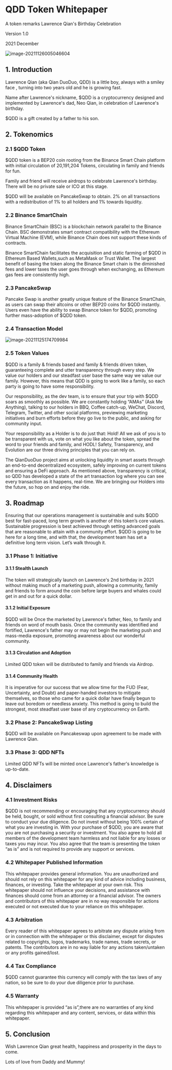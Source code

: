 # **QDD Token Whitepaper**

A token remarks Lawrence Qian's Birthday Celebration

Version 1.0

2021 December

![image-20211126005046604](C:\Users\Neo\AppData\Roaming\Typora\typora-user-images\image-20211126005046604.png)

## 1. Introduction

Lawrence Qian (aka Qian DuoDuo, QDD) is a little boy, always with a smiley face , turning into two years old and he is growing fast. 

Name after Lawrence's nickname, $QDD is a cryptocurrency designed and implemented by Lawrence's dad, Neo Qian, in celebration of Lawrence's birthday. 

$QDD is a gift created by a father to his son.

## 2. Tokenomics

### 2.1 $QDD Token

$QDD token is a BEP20 coin rooting from the Binance Smart Chain platform with initial circulation of 20,191,204 Tokens, circulating in family and friends for fun.

Family and friend will receive airdrops to celebrate Lawrence's birthday. There will be no private sale or ICO  at this stage. 

$QDD will be available on PancakeSwap to obtain.  2% on all transactions with a redistribution of 1% to all holders and 1% towards liquidity.

### 2.2 Binance SmartChain

Binance SmartChain (BSC) is a blockchain network parallel to the Binance Chain. BSC demonstrates smart contract compatibility with the Ethereum Virtual Machine (EVM), while Binance Chain does not support these kinds of contracts.

Binance SmartChain facilitates the acquisition and static farming of $QDD in Ethereum Based Wallets,such as MetaMask or Trust Wallet. The largest benefit of basing the token along the Binance Smart chain is the diminished fees and lower taxes the user goes through when exchanging, as Ethereum gas fees are consistently high.

### 2.3 PancakeSwap

Pancake Swap is another greatly unique feature of the Binance SmartChain, as users can swap their altcoins or other BEP20 coins for $QDD instantly. Users even have the ability to swap Binance token for $QDD, promoting further mass-adoption of $QDD token.

### 2.4 Transaction Model

![image-20211125174709984](C:\Users\Neo\AppData\Roaming\Typora\typora-user-images\image-20211125174709984.png)

### 2.5 Token Values

$QDD is a family & friends based and family & friends driven token, guaranteeing complete and utter transparency through every step. We value our holders and our steadfast user base the same way we value our family. However, this means that QDD is going to work like a family, so each party is going to have some responsibility.

Our responsibility, as the dev team, is to ensure that your trip with $QDD soars as smoothly as possible. We are constantly holding “AMAs” (Ask Me Anything), talking to our holders in BBQ, Coffee catch-up, WeChat, Discord, Telegram, Twitter, and other social platforms, previewing marketing initiatives and burn efforts before they go live to the public, and asking for community input.

Your responsibility as a Holder is to do just that: Hold! All we ask of you is to be transparent with us, vote on what you like about the token, spread the word to your friends and family, and HODL! Safety, Transparency, and Evolution are our three driving principles that you can rely on.  

The QianDuoDuo project aims at unlocking liquidity in smart assets through an end-to-end decentralized ecosystem, safely improving on current tokens and ensuring a DeFi approach. As mentioned above, transparency is critical, so QDD has developed a state of the art transaction log where you can see every transaction as it happens, real-time. We are bringing our Holders into the future, so hop on and enjoy the ride.

## 3. Roadmap

Ensuring that our operations management is sustainable and suits $QDD best for fast-paced, long term growth is another of this token’s core values. Sustainable progression is best achieved through setting advanced goals that are reasonable to attain with a community effort. $QDD is going to be here for a long time, and with that, the development
team has set a definitive long term vision. Let’s walk through it.

### 3.1 Phase 1: Initiative

#### 3.1.1 Stealth Launch

The token will strategically launch on Lawrence's 2nd birthday in 2021 without making much of a marketing push, allowing a community, family and friends to form around the coin before large buyers and whales could get in and out for a quick dollar.

#### 3.1.2 Initial Exposure

$QDD will be Once the marketed by Lawrence's father, Neo, to family and friends on word of mouth basis. Once the community was identified and fortified, Lawrence's father may or may not begin the marketing push and mass-media exposure, promoting awareness about our wonderful community.

#### 3.1.3 Circulation and Adoption

Limited QDD token will be distributed to family and friends via Airdrop.  

#### 3.1.4 Community Health

It is imperative for our success that we allow time for the FUD (Fear, Uncertainty, and Doubt) and paper-handed investors to mitigate themselves, so those who came for a quick dollar have finally begun to leave out boredom or needless anxiety. This method is going to build the strongest, most steadfast user base of any cryptocurrency on
Earth.

### 3.2 Phase 2: PancakeSwap Listing

$QDD will be available on Pancakeswap upon agreement to be made with Lawrence Qian. 

### 3.3 Phase 3: QDD NFTs

Limited QDD NFTs will be minted once Lawrence's father's knowledge is up-to-date.

## 4. Disclaimers

### 4.1 Investment Risks

$QDD is not recommending or encouraging that any cryptocurrency should be held, bought, or sold without first consulting a financial advisor. Be sure to conduct your due diligence. Do not invest without being 100% certain of what you are investing in. With your purchase of $QDD, you are aware that you are not purchasing a security or investment. You also agree to hold all members of the development team harmless and not liable for any losses or taxes you may incur. You also agree that the team is presenting the token “as is” and is not required to provide any support or services.

### 4.2 Whitepaper Published Information

This whitepaper provides general information. You are unauthorized and should not rely on this whitepaper for any kind of advice including business, finances, or investing. Take the whitepaper at your own risk. This whitepaper should not influence your decisions, and assistance with finances should come from an attorney or a financial advisor. The owners and contributors of this whitepaper are in no way responsible for actions executed or not executed due to your reliance on this whitepaper.

### 4.3 Arbitration

Every reader of this whitepaper agrees to arbitrate any dispute arising from or in connection with the whitepaper or this disclaimer, except for disputes related to copyrights, logos, trademarks, trade names, trade secrets, or patents. The contributors are in no way liable for any actions taken/untaken or any profits gained/lost.

### 4.4 Tax Compliance

$QDD cannot guarantee this currency will comply with the tax laws of any nation, so be sure to do your due diligence prior to purchase.

### 4.5 Warranty

This whitepaper is provided “as is”,there are no warranties of any kind regarding this whitepaper and any content, services, or data within this whitepaper.

## 5. Conclusion

Wish Lawrence Qian great health, happiness and prosperity in the days to come.

Lots of love from Daddy and Mummy!

